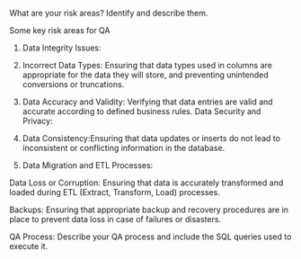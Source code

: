 What are your risk areas? Identify and describe them.

Some key risk areas for QA

1. Data Integrity Issues:


2. Incorrect Data Types: Ensuring that data types used in columns are appropriate for the data they will store, and preventing unintended conversions or truncations.

3. Data Accuracy and Validity: Verifying that data entries are valid and accurate according to defined business rules.
Data Security and Privacy:


4. Data Consistency:Ensuring that data updates or inserts do not lead to inconsistent or conflicting information in the database.

5. Data Migration and ETL Processes:

Data Loss or Corruption: Ensuring that data is accurately transformed and loaded during ETL (Extract, Transform, Load) processes.

Backups: Ensuring that appropriate backup and recovery procedures are in place to prevent data loss in case of failures or disasters.




QA Process:
Describe your QA process and include the SQL queries used to execute it.
